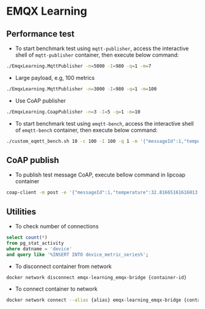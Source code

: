 # EMQX Learning

## Performance test
+ To start benchmark test using `mqtt-publisher`, access the interactive shell of `mqtt-publisher` container, then execute below command:
```sh
./EmqxLearning.MqttPublisher -n=5000 -I=980 -q=1 -m=7
```
+ Large payload, e.g, 100 metrics
```sh
./EmqxLearning.MqttPublisher -n=3000 -I=980 -q=1 -m=100
```
+ Use CoAP publisher
```sh
./EmqxLearning.CoapPublisher -n=3 -I=5 -q=1 -m=10
```
+ To start benchmark test using `emqtt-bench`, access the interactive shell of `emqtt-bench` container, then execute below command:
```sh
./custom_eqmtt_bench.sh 10 -c 100 -I 100 -q 1 -m '{"messageId":1,"temperature":32.81665161616013,"humidity":71.98951628617453,"deviceId":"DB","timestamp":1679898067325,"ack":true,"snr":9,"txt":"text"}'
```

## CoAP publish
+ To publish test message CoAP, execute bellow command in lipcoap container
```sh
coap-client -m post -e '{"messageId":1,"temperature":32.81665161616013,"humidity":71.98951628617453,"deviceId":"DB","timestamp":1679898067325,"ack":true,"snr":9,"txt":"text"}' "coap://emqx1/ps/projectId/1/devices/1/telemetry?qos=1"
```

## Utilities
+ To check number of connections
```sql
select count(*)
from pg_stat_activity
where datname = 'device'
and query like '%INSERT INTO device_metric_series%';
```
+ To disconnect container from network
```sh
docker network disconnect emqx-learning_emqx-bridge {container-id}
```
+ To connect container to network
```sh
docker network connect --alias {alias} emqx-learning_emqx-bridge {container-id}
```